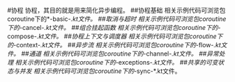 #协程
协程，其目的就是用来简化异步编程。
##协程基础
相关示例代码可浏览包coroutine下的*-basic-*.kt文件。
##取消与超时
相关示例代码可浏览包coroutine下的*-cancel-*.kt文件。
##组合挂起函数
相关示例代码可浏览包coroutine下的*-compose-*.kt文件。
##协程上下文与调度器
相关示例代码可浏览包coroutine下的*-context-*.kt文件。
##异步流
相关示例代码可浏览包coroutine下的*-flow-*.kt文件。
##通道
相关示例代码可浏览包coroutine下的*-channel-*.kt文件。
##异常处理
相关示例代码可浏览包coroutine下的*-exceptions-*.kt文件。
##共享的可变状态与并发
相关示例代码可浏览包coroutine下的*-sync-*.kt文件。